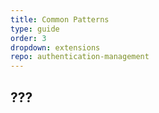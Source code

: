```yaml
---
title: Common Patterns
type: guide
order: 3
dropdown: extensions
repo: authentication-management
---
```


## ???
